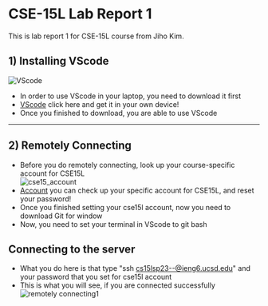 # CSE-15L Lab Report 1
This is lab report 1 for CSE-15L course from Jiho Kim.
## 1) Installing VScode
![VScode](https://user-images.githubusercontent.com/129816454/230739254-a70aaea1-4afb-451b-b9c2-8195380fbf25.png)    
* In order to use VScode in your laptop, you need to download it first    
* [VScode](https://code.visualstudio.com/) click here and get it in your own device!
* Once you finished to download, you are able to use VScode
---
## 2) Remotely Connecting
* Before you do remotely connecting, look up your course-specific account for CSE15L    
![cse15_account](https://user-images.githubusercontent.com/129816454/230739792-dfb4f098-e992-4ef0-b07f-cccc64bee449.png)
* [Account](https://sdacs.ucsd.edu/~icc/index.php) you can check up your specific account for CSE15L, and reset your password!
* Once you finished setting your cse15l account, now you need to download Git for window
* Now, you need to set your terminal in VScode to git bash
## Connecting to the server
* What you do here is that type "ssh cs15lsp23--@ieng6.ucsd.edu" and your password that you set for cse15l account
* This is what you will see, if you are connected successfully    
![remotely connecting1](https://user-images.githubusercontent.com/129816454/230740450-e31f0f80-1510-495a-9ffc-3d5de5974a15.png)





